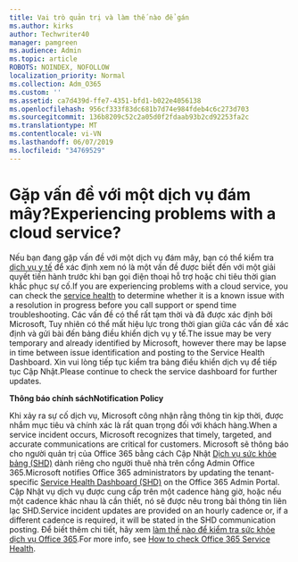 ```yaml
---
title: Vai trò quản trị và làm thế nào để gán
ms.author: kirks
author: Techwriter40
manager: pamgreen
ms.audience: Admin
ms.topic: article
ROBOTS: NOINDEX, NOFOLLOW
localization_priority: Normal
ms.collection: Adm_O365
ms.custom: ''
ms.assetid: ca7d439d-ffe7-4351-bfd1-b022e4056138
ms.openlocfilehash: 956cf333f83dc681b7d74e984fdeb4c6c273d703
ms.sourcegitcommit: 136b8209c52c2a05d0f2fdaab93b2cd92253fa2c
ms.translationtype: MT
ms.contentlocale: vi-VN
ms.lasthandoff: 06/07/2019
ms.locfileid: "34769529"
---
```

# <a name="experiencing-problems-with-a-cloud-service"></a><span data-ttu-id="dcd5a-102">Gặp vấn đề với một dịch vụ đám mây?</span><span class="sxs-lookup"><span data-stu-id="dcd5a-102">Experiencing problems with a cloud service?</span></span>

<span data-ttu-id="dcd5a-103">Nếu bạn đang gặp vấn đề với một dịch vụ đám mây, bạn có thể kiểm tra [dịch vụ y tế](https://admin.microsoft.com/AdminPortal/Home#/servicehealth) để xác định xem nó là một vấn đề được biết đến với một giải quyết tiến hành trước khi bạn gọi điện thoại hỗ trợ hoặc chi tiêu thời gian khắc phục sự cố.</span><span class="sxs-lookup"><span data-stu-id="dcd5a-103">If you are experiencing problems with a cloud service, you can check the [service health](https://admin.microsoft.com/AdminPortal/Home#/servicehealth) to determine whether it is a known issue with a resolution in progress before you call support or spend time troubleshooting.</span></span> <span data-ttu-id="dcd5a-104">Các vấn đề có thể rất tạm thời và đã được xác định bởi Microsoft, Tuy nhiên có thể mất hiệu lực trong thời gian giữa các vấn đề xác định và gửi bài đến bảng điều khiển dịch vụ y tế.</span><span class="sxs-lookup"><span data-stu-id="dcd5a-104">The issue may be very temporary and already identified by Microsoft, however there may be lapse in time between issue identification and posting to the Service Health Dashboard.</span></span> <span data-ttu-id="dcd5a-105">Xin vui lòng tiếp tục kiểm tra bảng điều khiển dịch vụ để tiếp tục Cập Nhật.</span><span class="sxs-lookup"><span data-stu-id="dcd5a-105">Please continue to check the service dashboard for further updates.</span></span>

<span data-ttu-id="dcd5a-106">**Thông báo chính sách**</span><span class="sxs-lookup"><span data-stu-id="dcd5a-106">**Notification Policy**</span></span>

<span data-ttu-id="dcd5a-107">Khi xảy ra sự cố dịch vụ, Microsoft công nhận rằng thông tin kịp thời, được nhắm mục tiêu và chính xác là rất quan trọng đối với khách hàng.</span><span class="sxs-lookup"><span data-stu-id="dcd5a-107">When a service incident occurs, Microsoft recognizes that timely, targeted, and accurate communications are critical for customers.</span></span> <span data-ttu-id="dcd5a-108">Microsoft sẽ thông báo cho người quản trị của Office 365 bằng cách Cập Nhật [Dịch vụ sức khỏe bảng (SHD)](https://admin.microsoft.com/AdminPortal/Home#/servicehealth) dành riêng cho người thuê nhà trên cổng Admin Office 365.</span><span class="sxs-lookup"><span data-stu-id="dcd5a-108">Microsoft notifies Office 365 administrators by updating the tenant-specific [Service Health Dashboard (SHD)](https://admin.microsoft.com/AdminPortal/Home#/servicehealth) on the Office 365 Admin Portal.</span></span> <span data-ttu-id="dcd5a-109">Cập Nhật vụ dịch vụ được cung cấp trên một cadence hàng giờ, hoặc nếu một cadence khác nhau là cần thiết, nó sẽ được nêu trong bài thông tin liên lạc SHD.</span><span class="sxs-lookup"><span data-stu-id="dcd5a-109">Service incident updates are provided on an hourly cadence or, if a different cadence is required, it will be stated in the SHD communication posting.</span></span> <span data-ttu-id="dcd5a-110">Để biết thêm chi tiết, hãy xem [làm thế nào để kiểm tra sức khỏe dịch vụ Office 365](https://docs.microsoft.com/office365/enterprise/view-service-health).</span><span class="sxs-lookup"><span data-stu-id="dcd5a-110">For more info, see [How to check Office 365 Service Health](https://docs.microsoft.com/office365/enterprise/view-service-health).</span></span>

